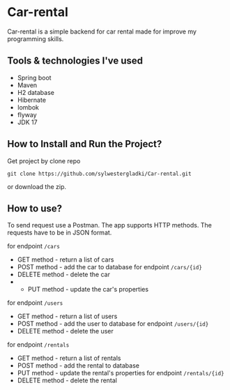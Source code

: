 # Car-rental

Car-rental is a simple backend for car rental made for improve my programming skills.

## Tools & technologies I've used
- Spring boot 
- Maven
- H2 database
- Hibernate
- lombok
- flyway
- JDK 17


## How to Install and Run the Project?

Get project by clone repo
  
  `git clone https://github.com/sylwestergladki/Car-rental.git`

or download the zip.


## How to use?

To send request use a Postman. The app supports HTTP methods. The requests have to be in JSON format.

for endpoint `/cars`
- GET method - return a list of cars
- POST method - add the car to database
for endpoint  `/cars/{id}`
- DELETE method - delete the car
- - PUT method - update the car's properties

for endpoint `/users`
- GET method - return a list of users
- POST method - add the user to database
for endpoint  `/users/{id}`
- DELETE method - delete the user

for endpoint `/rentals`
- GET method - return a list of rentals
- POST method - add the rental to database
- PUT method - update the rental's properties
for endpoint  `/rentals/{id}`
- DELETE method - delete the rental



